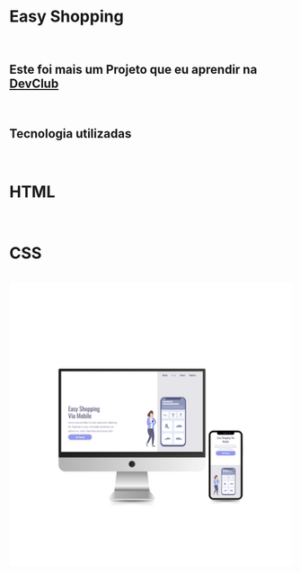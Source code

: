 <h1>Easy Shopping</h1>
<br>
<h2>Este foi mais um Projeto que eu aprendir na <a href="https://rodolfomori.com.br/devclub">DevClub</a></h2>
<br>
<h2>Tecnologia utilizadas</h2>
<br>
<h1>HTML</h1>
<br>
<h1>CSS</h1>
<br>
<img src="https://github.com/RABF1969/Easy-Shopping/blob/main/assets/img/Easy-Shopping-.png">
